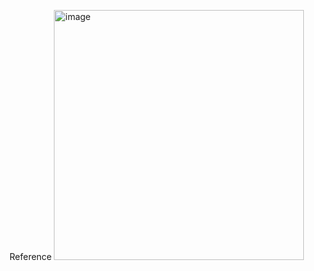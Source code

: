 Reference
<img width="400" alt="image" src="https://github.com/user-attachments/assets/09684807-0b81-4468-a0fa-4775d2391873">
